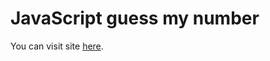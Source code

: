 # JavaScript guess my number

You can visit site [here](https://lukyncze-guess-my-number.netlify.app/).

